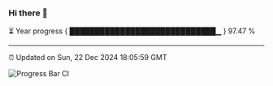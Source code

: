 ### Hi there 👋

⏳ Year progress { █████████████████████████████▁ } 97.47 %

---

⏰ Updated on Sun, 22 Dec 2024 18:05:59 GMT

![Progress Bar CI](https://github.com/liununu/liununu/workflows/Progress%20Bar%20CI/badge.svg)
